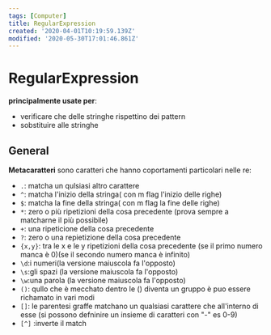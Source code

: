 ```yaml
---
tags: [Computer]
title: RegularExpression
created: '2020-04-01T10:19:59.139Z'
modified: '2020-05-30T17:01:46.861Z'
---
```


# RegularExpression

**principalmente usate per**:
- verificare che delle stringhe rispettino dei pattern
- sobstituire alle stringhe
## General
**Metacaratteri**
sono caratteri che hanno coportamenti particolari nelle re:
- `.`: matcha un qulsiasi altro carattere
- `^`: matcha l'inizio della stringa( con m flag l'inizio delle righe)
- `$`: matcha la fine della stringa( con m flag la fine delle righe)
- `*`: zero o più ripetizioni della cosa precedente (prova sempre a matcharne il più possibile)
- `+`: una ripeticione  della cosa precedente
- `?`: zero o una repietizione della cosa precedente
- `{x,y}`: tra le x e le y ripetizioni della cosa precedente (se il primo numero manca è 0)(se il secondo numero manca è infinito)
- `\d`:i numeri(la versione maiuscola fa l'opposto)
- `\s`:gli spazi (la versione maiuscola fa l'opposto)
- `\w`:una parola (la versione maiuscola fa l'opposto)
- `()`: qullo che è mecchato dentro le () diventa un gruppo è puo essere richamato in vari modi  
- `[]`: le parentesi graffe matchano un qualsiasi carattere che all'interno di esse (si possono defninire un insieme di caratteri con "-" es 0-9)
- `[^]` :inverte il match 

 





